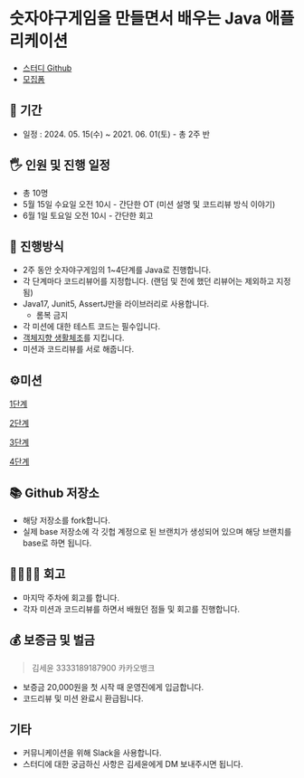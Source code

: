 # 숫자야구게임을 만들면서 배우는 Java 애플리케이션

- [스터디 Github](https://github.com/Meet-Coder-Study/java-baseball)
- [모집폼](https://forms.gle/2hkHQZ5eLhBrCctCA)

## 📆 기간

- 일정 : 2024. 05. 15(수) ~ 2021. 06. 01(토) - 총 2주 반

## 🖐 인원 및 진행 일정

- 총 10명
- 5월 15일 수요일 오전 10시 - 간단한 OT (미션 설명 및 코드리뷰 방식 이야기)
- 6월 1일 토요일 오전 10시 - 간단한 회고

## 📜 진행방식

- 2주 동안 숫자야구게임의 1~4단계를 Java로 진행합니다.
- 각 단계마다 코드리뷰어를 지정합니다. (랜덤 및 전에 했던 리뷰어는 제외하고 지정됨)
- Java17, Junit5, AssertJ만을 라이브러리로 사용합니다.
    - 롬복 금지
- 각 미션에 대한 테스트 코드는 필수입니다.
- [객체지향 생활체조](https://jamie95.tistory.com/99)를 지킵니다.
- 미션과 코드리뷰를 서로 해줍니다.

## ⚙️미션

[1단계](https://www.notion.so/1-91624ac119df44429233ca487364cef8?pvs=21)

[2단계](https://www.notion.so/2-6e80526f19534e7ca6496e705826af49?pvs=21)

[3단계](https://www.notion.so/3-b85eddc7895e4f0ab93c96381b736012?pvs=21)

[4단계](https://www.notion.so/4-adf72773b6db42098065da3bb3cf348b?pvs=21)

## 📚 Github 저장소

- 해당 저장소를 fork합니다.
- 실제 base 저장소에 각 깃헙 계정으로 된 브랜치가 생성되어 있으며 해당 브랜치를 base로 하면 됩니다.

## 👨‍👩‍👧‍👦 회고

- 마지막 주차에 회고를 합니다.
- 각자 미션과 코드리뷰를 하면서 배웠던 점들 및 회고를 진행합니다.

## 💰 보증금 및 벌금

> 김세윤
3333189187900 
카카오뱅크
> 
- 보증금 20,000원을 첫 시작 때 운영진에게 입금합니다.
- 코드리뷰 및 미션 완료시 환급됩니다.

## 기타

- 커뮤니케이션을 위해 Slack을 사용합니다.
- 스터디에 대한 궁금하신 사항은 김세윤에게 DM 보내주시면 됩니다.
